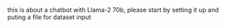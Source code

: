 this is about a chatbot with Llama-2 70b, please start by setting it up and puting a file for dataset input 
